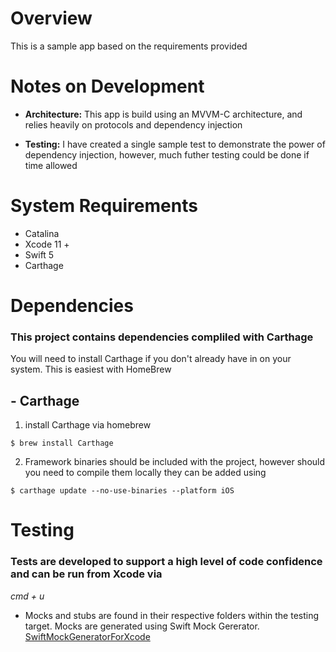 # Overview

This is a sample app based on the requirements provided

# Notes on Development
* **Architecture:**   This app is build using an MVVM-C architecture, and relies heavily on protocols and dependency injection

* **Testing:**   I have created a single sample test to demonstrate the power of dependency injection, however, much futher testing could be done if time allowed

# System Requirements
* Catalina
* Xcode 11 +
* Swift 5
* Carthage

# Dependencies
### This project contains dependencies compliled with Carthage
You will need to install Carthage if you don't already have in on your system. This is easiest with HomeBrew

## - Carthage
1. install Carthage via homebrew
```
$ brew install Carthage
```

2. Framework binaries should be included with the project, however should you need to compile them locally they can be added using
```
$ carthage update --no-use-binaries --platform iOS
```

# Testing
### Tests are developed to support a high level of code confidence and can be run from Xcode via
_cmd + u_

* Mocks and stubs are found in their respective folders within the testing target. Mocks are generated using Swift Mock Gererator.
[SwiftMockGeneratorForXcode](https://github.com/seanhenry/SwiftMockGeneratorForXcode)